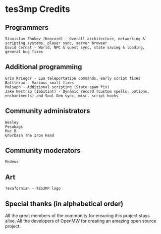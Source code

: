 tes3mp Credits
==============

Programmers
----------------

    Stanislav Zhukov (Koncord) - Overall architecture, networking & scripting systems, player sync, server browser
    David Cernat - World, NPC & quest sync, state saving & loading, general bug fixes

Additional programming
----------------------

    Grim Kriegor - Lua teleportation commands, early script fixes
    Battlerax - Various small fixes
    Malseph - Additional scripting (State spam fix)
	Jake Westrip (16bitint) - Dynamic record (Custom spells, potions, enchantments) and Soul Gem sync, misc. script hooks

Community administrators
------------------------

    Wesley
    Pesobags
    Mac B
    Ghorbash The Iron Hand

Community moderators
--------------------
    Modeus


Art
---

    Texafornian - TES3MP logo


Special thanks (in alphabetical order)
--------------------------------------

All the great members of the community for ensuring this project stays alive.
All the developers of OpenMW for creating an amazing open source project.

